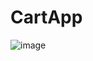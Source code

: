 # CartApp


![image](https://github.com/nohsa97/CartApp/assets/81568105/fa06668f-fd98-4206-ac7e-fc9bcceacfd3)
